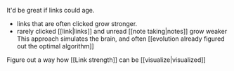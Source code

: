 It'd be great if links could age.
- links that are often clicked grow stronger.
- rarely clicked [[link|links]] and unread [[note taking|notes]] grow weaker
This approach simulates the brain, and often [[evolution already figured out the optimal algorithm]]

Figure out a way how [[Link strength]] can be [[visualize|visualized]] 
